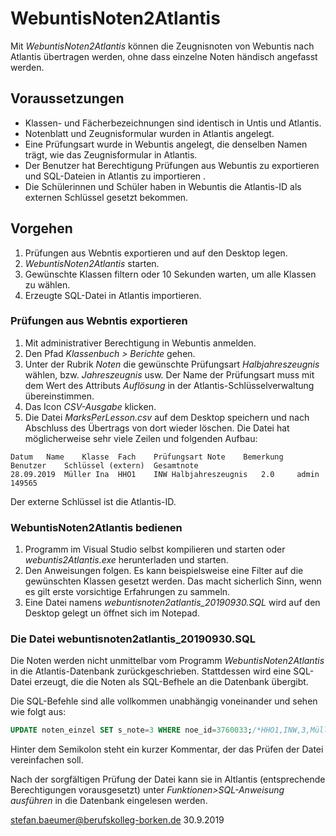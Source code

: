 # WebuntisNoten2Atlantis

Mit *WebuntisNoten2Atlantis* können die Zeugnisnoten von Webuntis nach Atlantis übertragen werden, ohne dass einzelne Noten händisch angefasst werden.

## Voraussetzungen

* Klassen- und Fächerbezeichnungen sind identisch in Untis und Atlantis.
* Notenblatt und Zeugnisformular wurden in Atlantis angelegt.
* Eine Prüfungsart wurde in Webuntis angelegt, die denselben Namen trägt, wie das Zeugnisformular in Atlantis.
* Der Benutzer hat Berechtigung Prüfungen aus Webuntis zu exportieren und SQL-Dateien in Atlantis zu importieren .               
* Die Schülerinnen und Schüler haben in Webuntis die Atlantis-ID als externen Schlüssel gesetzt bekommen.

## Vorgehen

1. Prüfungen aus Webntis exportieren und auf den Desktop legen.
2. *WebuntisNoten2Atlantis* starten.
3. Gewünschte Klassen filtern oder 10 Sekunden warten, um alle Klassen zu wählen.
4. Erzeugte SQL-Datei in Atlantis importieren.

### Prüfungen aus Webntis exportieren

1. Mit administrativer Berechtigung in Webuntis anmelden.
2. Den Pfad *Klassenbuch > Berichte* gehen.
3. Unter der Rubrik *Noten* die gewünschte Prüfungsart *Halbjahreszeugnis* wählen, bzw. *Jahreszeugnis* usw. Der Name der Prüfungsart muss mit dem Wert des Attributs *Auflösung* in der Atlantis-Schlüsselverwaltung übereinstimmen.
4. Das Icon *CSV-Ausgabe* klicken.
5. Die Datei *MarksPerLesson.csv* auf dem Desktop speichern und nach Abschluss des Übertrags von dort wieder löschen. Die Datei hat möglicherweise sehr viele Zeilen und folgenden Aufbau:

```
Datum	Name	Klasse	Fach	Prüfungsart	Note	Bemerkung	Benutzer	Schlüssel (extern)	Gesamtnote
28.09.2019	Müller Ina	HHO1	INW	Halbjahreszeugnis	2.0		admin	149565	
```
Der externe Schlüssel ist die Atlantis-ID.

### WebuntisNoten2Atlantis bedienen
1. Programm im Visual Studio selbst kompilieren und starten oder *webuntis2Atlantis.exe* herunterladen und starten.
2. Den Anweisungen folgen. Es kann beispielsweise eine Filter auf die gewünschten Klassen gesetzt werden. Das macht sicherlich Sinn, wenn es gilt erste vorsichtige Erfahrungen zu sammeln.
3. Eine Datei namens *webuntisnoten2atlantis_20190930.SQL* wird auf den Desktop gelegt un öffnet sich im Notepad. 


### Die Datei webuntisnoten2atlantis_20190930.SQL
Die Noten werden nicht unmittelbar vom Programm *WebuntisNoten2Atlantis* in die Atlantis-Datenbank zurückgeschrieben. Stattdessen wird eine SQL-Datei erzeugt, die die Noten als SQL-Befhele an die Datenbank übergibt.

Die SQL-Befehle sind alle vollkommen unabhängig voneinander und sehen wie folgt aus:
```SQL
UPDATE noten_einzel SET s_note=3 WHERE noe_id=3760033;/*HHO1,INW,3,Müller I*/
```  
Hinter dem Semikolon steht ein kurzer Kommentar, der das Prüfen der Datei vereinfachen soll. 

Nach der sorgfältigen Prüfung der Datei kann sie in Altlantis (entsprechende Berechtigungen vorausgesetzt) unter *Funktionen>SQL-Anweisung ausführen* in die Datenbank eingelesen werden.


stefan.baeumer@berufskolleg-borken.de 30.9.2019